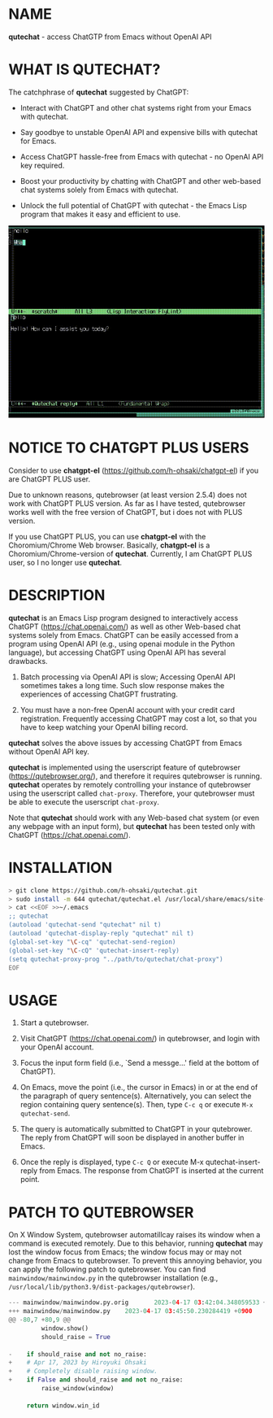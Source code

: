 # NAME

**qutechat** - access ChatGTP from Emacs without OpenAI API

# WHAT IS QUTECHAT?

The catchphrase of **qutechat** suggested by ChatGPT:

- Interact with ChatGPT and other chat systems right from your Emacs with qutechat.

- Say goodbye to unstable OpenAI API and expensive bills with qutechat for Emacs.

- Access ChatGPT hassle-free from Emacs with qutechat - no OpenAI API key required.

- Boost your productivity by chatting with ChatGPT and other web-based chat systems solely from Emacs with qutechat.

- Unlock the full potential of ChatGPT with qutechat - the Emacs Lisp program that makes it easy and efficient to use.

![video](screenshot/video.gif)

# NOTICE TO CHATGPT PLUS USERS

Consider to use **chatgpt-el**
(https://github.com/h-ohsaki/chatgpt-el) if you are ChatGPT PLUS user.

Due to unknown reasons, qutebrowser (at least version 2.5.4) does not
work with ChatGPT PLUS version.  As far as I have tested, qutebrowser
works well with the free version of ChatGPT, but i does not with PLUS
version.

If you use ChatGPT PLUS, you can use **chatgpt-el** with the
Choromium/Chrome Web browser.  Basically, **chatgpt-el** is a
Choromium/Chrome-version of **qutechat**.  Currently, I am ChatGPT PLUS
user, so I no longer use **qutechat**.

# DESCRIPTION

**qutechat** is an Emacs Lisp program designed to interactively
access ChatGPT (https://chat.openai.com/) as well as other
Web-based chat systems solely from Emacs.  ChatGPT can be easily
accessed from a program using OpenAI API (e.g., using openai module in
the Python language), but accessing ChatGPT using OpenAI API has
several drawbacks.

1. Batch processing via OpenAI API is slow; Accessing OpenAI API
   sometimes takes a long time.  Such slow response makes the
   experiences of accessing ChatGPT frustrating.

2. You must have a non-free OpenAI account with your credit card
   registration.  Frequently accessing ChatGPT may cost a lot, so that
   you have to keep watching your OpenAI billing record.

**qutechat** solves the above issues by accessing ChatGPT from Emacs
without OpenAI API key.

**qutechat** is implemented using the userscript feature of
qutebrowser (https://qutebrowser.org/), and therefore it requires
qutebrowser is running.  **qutechat** operates by remotely controlling
your instance of qutebrowser using the userscript called `chat-proxy`.
Therefore, your qutebrowser must be able to execute the userscript
`chat-proxy`.

Note that **qutechat** should work with any Web-based chat system (or
even any webpage with an input form), but **qutechat** has been tested
only with ChatGPT (https://chat.openai.com/).

# INSTALLATION

``` sh
> git clone https://github.com/h-ohsaki/qutechat.git
> sudo install -m 644 qutechat/qutechat.el /usr/local/share/emacs/site-lisp
> cat <<EOF >>~/.emacs
;; qutechat
(autoload 'qutechat-send "qutechat" nil t)
(autoload 'qutechat-display-reply "qutechat" nil t)
(global-set-key "\C-cq" 'qutechat-send-region)
(global-set-key "\C-cQ" 'qutechat-insert-reply)
(setq qutechat-proxy-prog "../path/to/qutechat/chat-proxy")
EOF
```

# USAGE

1. Start a qutebrowser.

2. Visit ChatGPT (https://chat.openai.com/) in qutebrowser, and login
   with your OpenAI account.

3. Focus the input form field (i.e., `Send a messge...' field at the
   bottom of ChatGPT).

4. On Emacs, move the point (i.e., the cursor in Emacs) in or at the
   end of the paragraph of query sentence(s).  Alternatively, you can
   select the region containing query sentence(s).  Then, type `C-c q`
   or execute `M-x qutechat-send`.

5. The query is automatically submitted to ChatGPT in your qutebrower.
   The reply from ChatGPT will soon be displayed in another buffer in
   Emacs.

6. Once the reply is displayed, type `C-c Q` or execute M-x
   qutechat-insert-reply from Emacs.  The response from ChatGPT is
   inserted at the current point.

# PATCH TO QUTEBROWSER

On X Window System, qutebrowser automatillcay raises its window when a
command is executed remotely.  Due to this behavior, running
**qutechat** may lost the window focus from Emacs; the window focus
may or may not change from Emacs to qutebrowser.  To prevent this
annoying behavior, you can apply the following patch to qutebrowser.
You can find `mainwindow/mainwindow.py` in the qutebrowser
installation (e.g.,
`/usr/local/lib/python3.9/dist-packages/qutebrowser`).

``` python
--- mainwindow/mainwindow.py.orig       2023-04-17 03:42:04.348059533 +0900
+++ mainwindow/mainwindow.py    2023-04-17 03:45:50.230284419 +0900
@@ -80,7 +80,9 @@
         window.show()
         should_raise = True
 
-    if should_raise and not no_raise:
+    # Apr 17, 2023 by Hiroyuki Ohsaki        
+    # Completely disable raising window.
+    if False and should_raise and not no_raise:
         raise_window(window)
 
     return window.win_id
```
